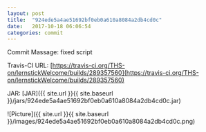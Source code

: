 ```yaml
---
layout: post
title:  "924ede5a4ae51692bf0eb0a610a8084a2db4cd0c"
date:   2017-10-18 06:06:54
categories: commit
---
```


Commit Massage: fixed script  

Travis-CI URL: [https://travis-ci.org/THS-on/lernstickWelcome/builds/289357560](https://travis-ci.org/THS-on/lernstickWelcome/builds/289357560)

JAR: [JAR]({{ site.url }}{{ site.baseurl }}/jars/924ede5a4ae51692bf0eb0a610a8084a2db4cd0c.jar)

![Picture]({{ site.url }}{{ site.baseurl }}/images/924ede5a4ae51692bf0eb0a610a8084a2db4cd0c.png)

